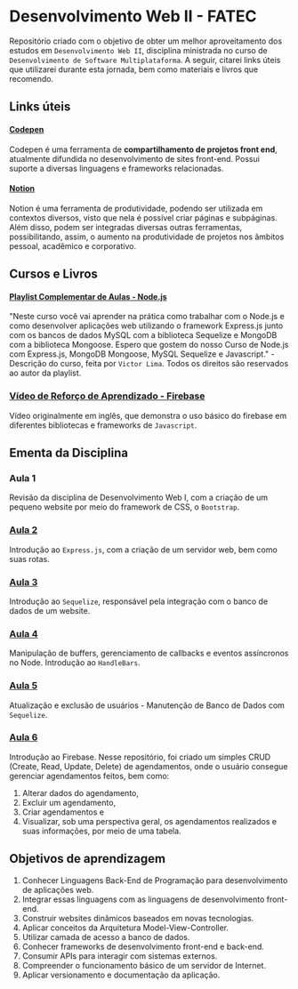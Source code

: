 # Desenvolvimento Web II - FATEC

Repositório criado com o objetivo de obter um melhor aproveitamento dos estudos em `Desenvolvimento Web II`, disciplina ministrada no curso de `Desenvolvimento de Software Multiplataforma`. A seguir, citarei links úteis que utilizarei durante esta jornada, bem como materiais e livros que recomendo.

## Links úteis

#### [Codepen](https://codepen.io/)

Codepen é uma ferramenta de **compartilhamento de projetos front end**, atualmente difundida no desenvolvimento de sites front-end. Possui suporte a diversas linguagens e frameworks relacionadas.

#### [Notion](https://www.notion.so/)

Notion é uma ferramenta de produtividade, podendo ser utilizada em contextos diversos, visto que nela é possível criar páginas e subpáginas. Além disso, podem ser  integradas diversas outras ferramentas, possibilitando, assim, o aumento na produtividade de projetos nos âmbitos pessoal, acadêmico e corporativo.

## Cursos e Livros 

#### [Playlist Complementar de Aulas - Node.js](https://www.youtube.com/playlist?list=PLJ_KhUnlXUPtbtLwaxxUxHqvcNQndmI4B)
"Neste curso você vai aprender na prática como trabalhar com o Node.js e como desenvolver aplicações web utilizando o framework Express.js junto com os bancos de dados MySQL com a biblioteca Sequelize e MongoDB com a biblioteca Mongoose. Espero que gostem do nosso Curso de Node.js com Express.js, MongoDB Mongoose, MySQL Sequelize e Javascript." - Descrição do curso, feita por `Victor Lima`. Todos os direitos são reservados ao autor da playlist. 

### [Vídeo de Reforço de Aprendizado - Firebase](https://youtu.be/fgdpvwEWJ9M?si=Ja5kmescWkuUJEsM)
Vídeo originalmente em inglês, que demonstra o uso básico do firebase em diferentes bibliotecas e frameworks de `Javascript`.

## Ementa da Disciplina

### Aula 1

Revisão da disciplina de Desenvolvimento Web I, com a criação de um pequeno website por meio do framework de CSS, o `Bootstrap`.

### [Aula 2](https://github.com/HenriqueCosta05/Rotas_Node.JS)

Introdução ao `Express.js`, com a criação de um servidor web, bem como suas rotas.

### [Aula 3](https://github.com/HenriqueCosta05/Sequelize_Node.js)

Introdução ao `Sequelize`, responsável pela integração com o banco de dados de um website.

### [Aula 4](https://github.com/HenriqueCosta05/HandleBars_Node.js)
Manipulação de buffers, gerenciamento de callbacks e eventos assíncronos no Node. Introdução ao `HandleBars`.

### [Aula 5](https://github.com/HenriqueCosta05/HandleBars_Node.js)
Atualização e exclusão de usuários - Manutenção de Banco de Dados com `Sequelize`.

### [Aula 6](https://github.com/HenriqueCosta05/Firebase-Node.js)
Introdução ao Firebase. Nesse repositório, foi criado um simples CRUD (Create, Read, Update, Delete) de agendamentos, onde o usuário consegue gerenciar agendamentos feitos, bem como:
1. Alterar dados do agendamento,
2. Excluir um agendamento,
3. Criar agendamentos e
4. Visualizar, sob uma perspectiva geral, os agendamentos realizados e suas informações, por meio de uma tabela.

## Objetivos de aprendizagem

1. Conhecer Linguagens Back-End de Programação para desenvolvimento de aplicações web.
2. Integrar essas linguagens com as linguagens de desenvolvimento front-end.
3. Construir websites dinâmicos baseados em novas tecnologias.
4. Aplicar conceitos da Arquitetura Model-View-Controller.
5. Utilizar camada de acesso a banco de dados.
6. Conhecer frameworks de desenvolvimento front-end e back-end.
7. Consumir APIs para interagir com sistemas externos.
8. Compreender o funcionamento básico de um servidor de Internet.
9. Aplicar versionamento e documentação da aplicação.
